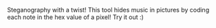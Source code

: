 Steganography with a twist! This tool hides music in pictures by coding each note in the hex value of a pixel! Try it out :)
